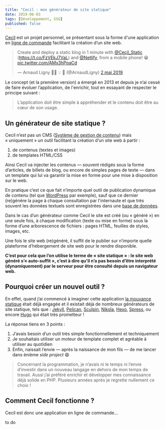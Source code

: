 ```yaml
---
title: "Cecil : mon générateur de site statique"
date: 2019-06-03
tags: [Développement, SSG]
published: false
---
```


[Cecil](https://cecil.app/) est un projet personnel, se présentant sous la forme d'une application en [ligne de commande](https://fr.m.wikipedia.org/wiki/Interface_en_ligne_de_commande) facilitant la création d’un site web.

<blockquote class="twitter-tweet tw-align-center" data-lang="fr"><p lang="en" dir="ltr">Create and deploy a static blog in 1 minute with <a href="https://twitter.com/Cecil_Static?ref_src=twsrc%5Etfw">@Cecil_Static</a> (<a href="https://t.co/FzVEkJ7VaL">https://t.co/FzVEkJ7VaL</a>) and <a href="https://twitter.com/Netlify?ref_src=twsrc%5Etfw">@Netlify</a>, from a mobile phone! 😁 <a href="https://t.co/AMx3hPpaCd">pic.twitter.com/AMx3hPpaCd</a></p>&mdash; Arnaud Ligny 👨‍💻 💡 🚀 (@ArnaudLigny) <a href="https://twitter.com/ArnaudLigny/status/1123984989270544386?ref_src=twsrc%5Etfw">2 mai 2019</a></blockquote>
<script async src="https://platform.twitter.com/widgets.js" charset="utf-8"></script>

Le concept (et la première version) a émergé en 2013 et depuis je n’ai cessé de faire évoluer l’application, de l'enrichir, tout en essayant de respecter le principe suivant :

> L’application doit être simple à appréhender et le contenu doit être au cœur de son usage.

<!-- break -->

## Un générateur de site statique ?

Cecil n’est pas un CMS ([Système de gestion de contenu](https://fr.m.wikipedia.org/wiki/Syst%C3%A8me_de_gestion_de_contenu)) mais « uniquement » un outil facilitant la création d’un site web à partir :

1. de contenus (textes et images)
2. de templates HTML/CSS

Ainsi Cecil va injecter les contenus — souvent rédigés sous la forme d’articles, de billets de blog, ou encore de simples pages de texte — dans un template qui lui va garantir la mise en forme pour une mise à disposition sur le web.

En pratique c’est ce que fait n’importe quel outil de publication dynamique de contenu (tel que [WordPress](https://fr.m.wikipedia.org/wiki/WordPress) par exemple), sauf que ce dernier (re)génère la page à chaque consultation par l'internaute et que très souvent les données textuels sont enregistrées dans une [base de données](https://fr.m.wikipedia.org/wiki/Base_de_donn%C3%A9es).

Dans le cas d’un générateur comme Cecil le site est créé (ou « généré ») en une seule fois, à chaque modification (texte ou mise en forme) sous la forme d’une arborescence de fichiers : pages HTML, feuilles de styles, images, etc.

Une fois le site web (re)généré, il suffit de le publier sur n’importe quelle plateforme d’hébergement de site web pour le rendre disponible.

**C’est pour cela que l’on utilise le terme de « site statique » : le site web généré s’« auto-suffit », c’est à dire qu'il n’a pas besoin d’être interprété (dynamiquement) par le serveur pour être consulté depuis un navigateur web.**

## Pourquoi créer un nouvel outil ?

En effet, quand j’ai commencé à imaginer cette application [la mouvance statique](https://frank.taillandier.me/2016/03/08/les-gestionnaires-de-contenu-statique/) était déjà engagée et il existait déjà de nombreux générateurs de site statique, tels que : [Jekyll](https://jekyllrb.com/), [Pelican](https://getpelican.com), [Sculpin](https://sculpin.io/), [Nikola](https://getnikola.com), [Hexo](https://hexo.io/), [Spress](https://spress.yosymfony.com/), ou encore [Hugo](https://gohugo.io/) qui était très prometteur !

La réponse tiens en 3 points :

1. J’avais besoin d’un outil très simple fonctionnellement et techniquement
2. Je souhaitais utiliser un moteur de template complet et agréable à utiliser au quotidien
3. Enfin, naissait l’envie — après la naissance de mon fils — de me lancer dans énième *side project* 😄

> Concernant la programmation, je n’avais ni le temps ni l’envie d’investir dans un nouveau langage en dehors de mon temps de travail. Aussi j’ai préféré enrichir et développer mes connaissance déjà solide en PHP. Plusieurs années après je regrette nullement ce choix !

## Comment Cecil fonctionne ?

Cecil est donc une application en ligne de commande...

to do

